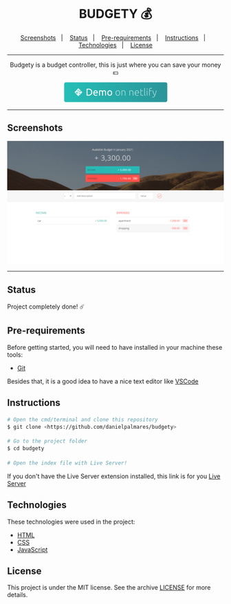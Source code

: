 <h1 align="center">
  BUDGETY 💰
</h1>

<p align="center">
  <a href="#screenshots">Screenshots</a>&nbsp;&nbsp;&nbsp;|&nbsp;&nbsp;&nbsp;
  <a href="#status">Status</a>&nbsp;&nbsp;&nbsp;|&nbsp;&nbsp;&nbsp;
  <a href="#pre-requirements">Pre-requirements</a>&nbsp;&nbsp;&nbsp;|&nbsp;&nbsp;&nbsp;
  <a href="#instructions">Instructions</a>&nbsp;&nbsp;&nbsp;|&nbsp;&nbsp;&nbsp;
  <a href="#technologies">Technologies</a>&nbsp;&nbsp;&nbsp;|&nbsp;&nbsp;&nbsp;
  <a href="#license">License</a>
</p>

---

<p align="center">
  Budgety is a budget controller, this is just where you can save your money 💵 
</p>

<p align="center">
  <a href="https://dann-budgety.netlify.app/" target="_blank">
    <img alt="Demo on Netlify" src="https://github.com/danielpalmares/omnifood/blob/master/.github/demo-on-netlify.png">
  </a>
</p>

---

## Screenshots

![Budgety](https://github.com/danielpalmares/budgety/blob/main/.github/budgety-1.png)

---

## Status

Project completely done! ☄️

## Pre-requirements

Before getting started, you will need to have installed in your machine these tools: 

- [Git](https://git-scm.com)

Besides that, it is a good idea to have a nice text editor like [VSCode](https://code.visualstudio.com/)

## Instructions

```bash
# Open the cmd/terminal and clone this repository
$ git clone <https://github.com/danielpalmares/budgety>

# Go to the project folder
$ cd budgety

# Open the index file with Live Server!
```

If you don't have the Live Server extension installed, this link is for you [Live Server](https://marketplace.visualstudio.com/items?itemName=ritwickdey.LiveServer)

## Technologies

These technologies were used in the project:

- [HTML](https://developer.mozilla.org/pt-BR/docs/Web/HTML)
- [CSS](https://developer.mozilla.org/pt-BR/docs/Web/CSS)
- [JavaScript](https://developer.mozilla.org/pt-BR/docs/Web/JavaScript)

## License

This project is under the MIT license. See the archive [LICENSE](https://github.com/danielpalmares/budgety/blob/main/LICENSE) for more details.
